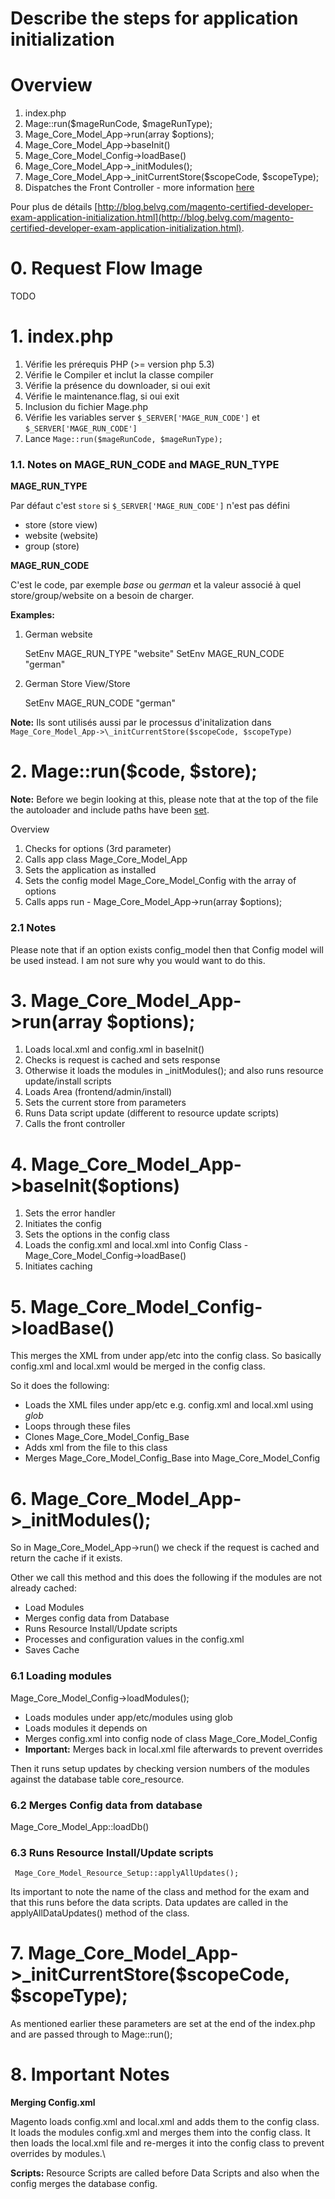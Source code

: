 # Describe the steps for application initialization

# Overview

1. index.php
2. Mage::run($mageRunCode, $mageRunType);
3. Mage_Core_Model_App->run(array $options);
4. Mage_Core_Model_App->baseInit()
5. Mage_Core_Model_Config->loadBase()
6. Mage_Core_Model_App->\_initModules();
7. Mage_Core_Model_App->\_initCurrentStore($scopeCode, $scopeType);
8. Dispatches the Front Controller - more information [here](https://github.com/colinmurphy/magento-exam-notes/blob/master/2.%20Request%20Flow/2.%20Front%20Controller/2.%20Describe%20the%20role%20of%20the%20front%20controller.md)

Pour plus de détails [http://blog.belvg.com/magento-certified-developer-exam-application-initialization.html](http://blog.belvg.com/magento-certified-developer-exam-application-initialization.html).


# 0. Request Flow Image

TODO



# 1. index.php


1. Vérifie les prérequis PHP (>= version php 5.3)
2. Vérifie le Compiler et inclut la classe compiler
3. Vérifie la présence du downloader, si oui exit
4. Vérifie le maintenance.flag, si oui exit
5. Inclusion du fichier Mage.php
6. Vérifie les variables server `$_SERVER['MAGE_RUN_CODE']` et  `$_SERVER['MAGE_RUN_CODE']` 
7. Lance `Mage::run($mageRunCode, $mageRunType);`


### 1.1. Notes on MAGE_RUN_CODE and MAGE_RUN_TYPE

**MAGE_RUN_TYPE**

Par défaut c'est `store` si `$_SERVER['MAGE_RUN_CODE']` n'est pas défini

- store (store view)
- website (website)
- group (store)


**MAGE_RUN_CODE**

C'est le code, par exemple *base* ou *german* et la valeur associé à quel store/group/website on a besoin de charger.

**Examples:**

1. German website

    SetEnv MAGE_RUN_TYPE "website"
    SetEnv MAGE_RUN_CODE "german"


2. German Store View/Store

    SetEnv MAGE_RUN_CODE "german"


**Note:** Ils sont utilisés aussi par le processus d'initalization dans `Mage_Core_Model_App->\_initCurrentStore($scopeCode, $scopeType)`


# 2. Mage::run($code, $store);

**Note:** Before we begin looking at this, please note that at the top of the file the autoloader and include paths have been [set](https://github.com/colinmurphy/magento-exam-notes/blob/master/1.%20Basics/1.%20Architecture/6.%20Explain%20class%20naming%20conventions%20and%20their%20relationship%20with%20the%20autoloader.md).

Overview

1. Checks for options (3rd parameter)
2. Calls app class Mage_Core_Model_App
3. Sets the application as installed
4. Sets the config model Mage_Core_Model_Config with the array of options
5. Calls apps run - Mage_Core_Model_App->run(array $options);


### 2.1 Notes

Please note that if an option exists config_model then that Config model will be used instead.
I am not sure why you would want to do this.


# 3. Mage_Core_Model_App->run(array $options);

1. Loads local.xml and config.xml in baseInit()
2. Checks is request is cached and sets response
3. Otherwise it loads the modules in \_initModules(); and also runs resource update/install scripts
4. Loads Area (frontend/admin/install)
5. Sets the current store from parameters
6. Runs Data script update (different to resource update scripts)
7. Calls the front controller

# 4. Mage_Core_Model_App->baseInit($options)

1. Sets the error handler
2. Initiates the config
3. Sets the options in the config class
4. Loads the config.xml and local.xml into Config Class -  Mage_Core_Model_Config->loadBase()
5. Initiates caching

# 5. Mage_Core_Model_Config->loadBase()

This merges the XML from under app/etc into the config class.
So basically config.xml and local.xml would be merged in the config class.

So it does the following:

- Loads the XML files under app/etc e.g. config.xml and local.xml using *glob*
- Loops through these files
- Clones Mage_Core_Model_Config_Base
- Adds xml from the file to this class
- Merges Mage_Core_Model_Config_Base into Mage_Core_Model_Config

# 6. Mage_Core_Model_App->\_initModules();

So in Mage_Core_Model_App->run() we check if the request is cached and return the cache if it exists.

Other we call this method and this does the following if the modules are not already cached:

- Load Modules
- Merges config data from Database
- Runs Resource Install/Update scripts
- Processes and configuration values in the config.xml
- Saves Cache

### 6.1 Loading modules

Mage_Core_Model_Config->loadModules();

- Loads modules under app/etc/modules using glob
- Loads modules it depends on
- Merges config.xml into config node of class Mage_Core_Model_Config
- **Important:** Merges back in local.xml file afterwards to prevent overrides

Then it runs setup updates by checking version numbers of the modules against the database table core_resource.

### 6.2 Merges Config data from database

Mage_Core_Model_App::loadDb()

### 6.3 Runs Resource Install/Update scripts


     Mage_Core_Model_Resource_Setup::applyAllUpdates();


Its important to note the name of the class and method for the exam and that this runs before the data scripts.
Data updates are called in the applyAllDataUpdates() method of the class.


# 7. Mage_Core_Model_App->\_initCurrentStore($scopeCode, $scopeType);

As mentioned earlier these parameters are set at the end of the index.php and are passed through to Mage::run();


# 8. Important Notes

**Merging Config.xml**

Magento loads config.xml and local.xml and adds them to the config class.
It loads the modules config.xml and merges them into the config class.
It then loads the local.xml file and re-merges it into the config class to prevent overrides by modules.\

**Scripts:**
Resource Scripts are called before Data Scripts and also when the config merges the database config.

